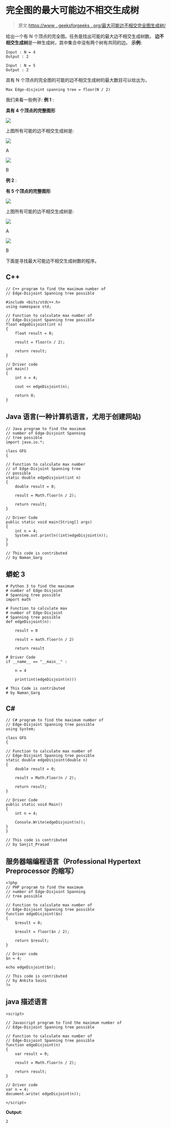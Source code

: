 # 完全图的最大可能边不相交生成树

> 原文:[https://www . geeksforgeeks . org/最大可能边不相交完全图生成树/](https://www.geeksforgeeks.org/maximum-possible-edge-disjoint-spanning-tree-from-a-complete-graph/)

给出一个有 N 个顶点的完全图。任务是找出可能的最大边不相交生成树数。
**边不相交生成树**是一种生成树，其中集合中没有两个树有共同的边。
**示例:**

```
Input : N = 4
Output : 2

Input : N = 5
Output : 2 
```

具有 N 个顶点的完全图的可能的边不相交生成树的最大数目可以给出为，

```
Max Edge-disjoint spanning tree = floor(N / 2)
```

我们来看一些例子:
**例 1** :

**具有 4 个顶点的完整图形**

![](img/62884a6753c17da0729b20c1daf93bd6.png)

上图所有可能的边不相交生成树是:

![](img/a4b8c4e60320a5b5fb10827670a34f7e.png)

A

![](img/2c1410c5d470938fbd23767bef2c524a.png)

B

**例 2** :

**有 5 个顶点的完整图形**

![](img/4159aa187b2a9d6516417a8abaff8d58.png)

上图所有可能的边不相交生成树是:

![](img/f6c0fdfb1def5e8368a17e0dc7077248.png)

A

![](img/434cc26d295f328db6485a84f7f8b3f9.png)

B

下面是寻找最大可能边不相交生成树数的程序。

## C++

```
// C++ program to find the maximum number of
// Edge-Disjoint Spanning tree possible

#include <bits/stdc++.h>
using namespace std;

// Function to calculate max number of
// Edge-Disjoint Spanning tree possible
float edgeDisjoint(int n)
{
    float result = 0;

    result = floor(n / 2);

    return result;
}

// Driver code
int main()
{
    int n = 4;

    cout << edgeDisjoint(n);

    return 0;
}
```

## Java 语言(一种计算机语言，尤用于创建网站)

```
// Java program to find the maximum 
// number of Edge-Disjoint Spanning
// tree possible
import java.io.*;

class GFG
{

// Function to calculate max number
// of Edge-Disjoint Spanning tree
// possible
static double edgeDisjoint(int n)
{
    double result = 0;

    result = Math.floor(n / 2);

    return result;
}

// Driver Code
public static void main(String[] args)
{
    int n = 4;
    System.out.println((int)edgeDisjoint(n));
}
}

// This code is contributed
// by Naman_Garg
```

## 蟒蛇 3

```
# Python 3 to find the maximum
# number of Edge-Disjoint
# Spanning tree possible
import math

# Function to calculate max
# number of Edge-Disjoint
# Spanning tree possible
def edgeDisjoint(n):

    result = 0

    result = math.floor(n / 2)

    return result

# Driver Code
if __name__ == "__main__" :

    n = 4

    print(int(edgeDisjoint(n)))

# This Code is contributed
# by Naman_Garg
```

## C#

```
// C# program to find the maximum number of
// Edge-Disjoint Spanning tree possible
using System;

class GFG
{

// Function to calculate max number of
// Edge-Disjoint Spanning tree possible
static double edgeDisjoint(double n)
{
    double result = 0;

    result = Math.Floor(n / 2);

    return result;
}

// Driver Code
public static void Main()
{
    int n = 4;

    Console.Write(edgeDisjoint(n));
}
}

// This code is contributed
// by Sanjit_Prasad
```

## 服务器端编程语言（Professional Hypertext Preprocessor 的缩写）

```
<?php
// PHP program to find the maximum
// number of Edge-Disjoint Spanning
// tree possible

// Function to calculate max number of
// Edge-Disjoint Spanning tree possible
function edgeDisjoint($n)
{
    $result = 0;

    $result = floor($n / 2);

    return $result;
}

// Driver code
$n = 4;

echo edgeDisjoint($n);

// This code is contributed
// by Ankita Saini
?>
```

## java 描述语言

```
<script>

// Javascript program to find the maximum number of
// Edge-Disjoint Spanning tree possible

// Function to calculate max number of
// Edge-Disjoint Spanning tree possible
function edgeDisjoint(n)
{
    var result = 0;

    result = Math.floor(n / 2);

    return result;
}

// Driver code
var n = 4;
document.write( edgeDisjoint(n));

</script>
```

**Output:** 

```
2
```